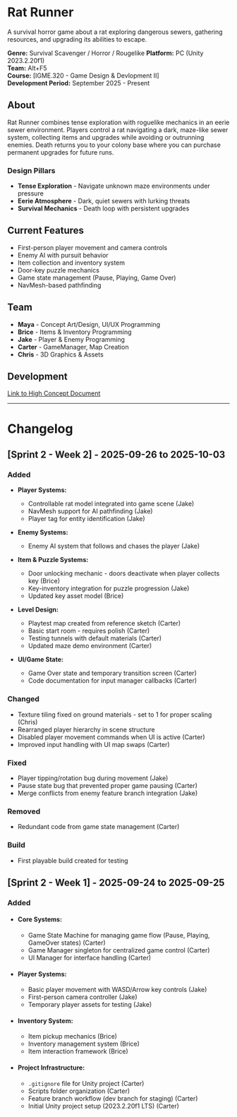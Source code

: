# Rat Runner

A survival horror game about a rat exploring dangerous sewers, gathering resources, and upgrading its abilities to escape.

**Genre:** Survival Scavenger / Horror / Rougelike
**Platform:** PC (Unity 2023.2.20f1)  
**Team:** Alt+F5  
**Course:** [IGME.320 - Game Design & Devlopment II]  
**Development Period:** September 2025 - Present

## About

Rat Runner combines tense exploration with roguelike mechanics in an eerie sewer environment. Players control a rat navigating a dark, maze-like sewer system, collecting items and upgrades while avoiding or outrunning enemies. Death returns you to your colony base where you can purchase permanent upgrades for future runs.

### Design Pillars
- **Tense Exploration** - Navigate unknown maze environments under pressure
- **Eerie Atmosphere** - Dark, quiet sewers with lurking threats
- **Survival Mechanics** - Death loop with persistent upgrades

## Current Features
- First-person player movement and camera controls
- Enemy AI with pursuit behavior
- Item collection and inventory system
- Door-key puzzle mechanics
- Game state management (Pause, Playing, Game Over)
- NavMesh-based pathfinding

## Team
- **Maya** - Concept Art/Design, UI/UX Programming
- **Brice** - Items & Inventory Programming
- **Jake** - Player & Enemy Programming  
- **Carter** - GameManager, Map Creation
- **Chris** - 3D Graphics & Assets

## Development

[Link to High Concept Document](https://docs.google.com/document/d/e/2PACX-1vRN4v44V8mjBcOPSkB2Yl0jgf-J6qtahjTJwznlAHGf2UYgckZKTMoXCYlzLRgnN6s2SkB-l_eS0BuG/pub)

---

# Changelog

## [Sprint 2 - Week 2] - 2025-09-26 to 2025-10-03

### Added

- **Player Systems:**
  - Controllable rat model integrated into game scene (Jake)
  - NavMesh support for AI pathfinding (Jake)
  - Player tag for entity identification (Jake)
  
- **Enemy Systems:**
  - Enemy AI system that follows and chases the player (Jake)
  
- **Item & Puzzle Systems:**
  - Door unlocking mechanic - doors deactivate when player collects key (Brice)
  - Key-inventory integration for puzzle progression (Jake)
  - Updated key asset model (Brice)
  
- **Level Design:**
  - Playtest map created from reference sketch (Carter)
  - Basic start room - requires polish (Carter)
  - Testing tunnels with default materials (Carter)
  - Updated maze demo environment (Carter)

- **UI/Game State:**
  - Game Over state and temporary transition screen (Carter)
  - Code documentation for input manager callbacks (Carter)

### Changed

- Texture tiling fixed on ground materials - set to 1 for proper scaling (Chris)
- Rearranged player hierarchy in scene structure 
- Disabled player movement commands when UI is active (Carter)
- Improved input handling with UI map swaps (Carter)

### Fixed

- Player tipping/rotation bug during movement (Jake)
- Pause state bug that prevented proper game pausing (Carter)
- Merge conflicts from enemy feature branch integration (Jake)

### Removed

- Redundant code from game state management (Carter)

### Build

- First playable build created for testing

## [Sprint 2 - Week 1] - 2025-09-24 to 2025-09-25

### Added

- #### **Core Systems:**

  - Game State Machine for managing game flow (Pause, Playing, GameOver states) (Carter)
  - Game Manager singleton for centralized game control (Carter)
  - UI Manager for interface handling (Carter)

- #### **Player Systems:**

  - Basic player movement with WASD/Arrow key controls (Jake)
  - First-person camera controller (Jake)
  - Temporary player assets for testing (Jake)

- #### **Inventory System:**

  - Item pickup mechanics (Brice)
  - Inventory management system (Brice)
  - Item interaction framework (Brice)

- #### **Project Infrastructure:**

  - `.gitignore` file for Unity project (Carter)
  - Scripts folder organization (Carter)
  - Feature branch workflow (dev branch for staging) (Carter)
  - Initial Unity project setup (2023.2.20f1 LTS) (Carter)
